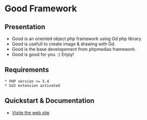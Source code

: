 Good Framework
===================

Presentation
------------

* Good is an oriented object php framework using Gd php library.
* Good is usefull to create image & drawing with Gd.
* Good is the base developement from phpmedias framework. 
* Good is good for you.  :) Enjoy!

Requirements
------------
	* PHP version >= 5.4
	* Gd2 extension activated
	
Quickstart & Documentation
--------------------------

* [Visite the web site](http://www.good.franckysolo-production.com)